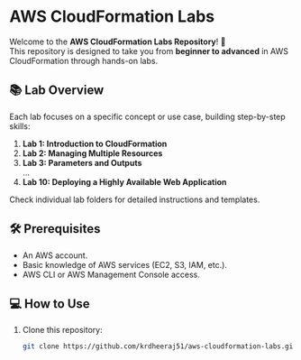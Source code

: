 # AWS CloudFormation Labs

Welcome to the **AWS CloudFormation Labs Repository**! 🚀  
This repository is designed to take you from **beginner to advanced** in AWS CloudFormation through hands-on labs.

## 📚 Lab Overview
Each lab focuses on a specific concept or use case, building step-by-step skills:
1. **Lab 1: Introduction to CloudFormation**  
2. **Lab 2: Managing Multiple Resources**  
3. **Lab 3: Parameters and Outputs**  
...  
10. **Lab 10: Deploying a Highly Available Web Application**

Check individual lab folders for detailed instructions and templates.

## 🛠️ Prerequisites
- An AWS account.
- Basic knowledge of AWS services (EC2, S3, IAM, etc.).
- AWS CLI or AWS Management Console access.

## 💻 How to Use
1. Clone this repository:  
   ```bash
   git clone https://github.com/krdheeraj51/aws-cloudformation-labs.git
